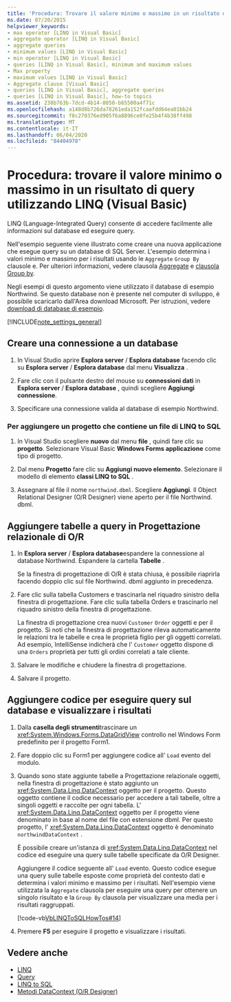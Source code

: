```yaml
---
title: 'Procedura: Trovare il valore minimo o massimo in un risultato di query usando LINQ'
ms.date: 07/20/2015
helpviewer_keywords:
- max operator [LINQ in Visual Basic]
- aggregate operator [LINQ in Visual Basic]
- aggregate queries
- minimum values [LINQ in Visual Basic]
- min operator [LINQ in Visual Basic]
- queries [LINQ in Visual Basic], minimum and maximum values
- Max property
- maximum values [LINQ in Visual Basic]
- Aggregate clause [Visual Basic]
- queries [LINQ in Visual Basic], aggregate queries
- queries [LINQ in Visual Basic], how-to topics
ms.assetid: 238b763b-7dcd-4b14-8050-b65500a4f71c
ms.openlocfilehash: a148d8b726da78261eda152fcaafdd64ea01bb24
ms.sourcegitcommit: f8c270376ed905f6a8896ce0fe25b4f4b38ff498
ms.translationtype: MT
ms.contentlocale: it-IT
ms.lasthandoff: 06/04/2020
ms.locfileid: "84404978"
---
```

# <a name="how-to-find-the-minimum-or-maximum-value-in-a-query-result-by-using-linq-visual-basic"></a>Procedura: trovare il valore minimo o massimo in un risultato di query utilizzando LINQ (Visual Basic)
LINQ (Language-Integrated Query) consente di accedere facilmente alle informazioni sul database ed eseguire query.  
  
 Nell'esempio seguente viene illustrato come creare una nuova applicazione che esegue query su un database di SQL Server. L'esempio determina i valori minimo e massimo per i risultati usando le `Aggregate` `Group By` clausole e. Per ulteriori informazioni, vedere clausola [Aggregate](../../../language-reference/queries/aggregate-clause.md) e [clausola Group by](../../../language-reference/queries/group-by-clause.md).  
  
 Negli esempi di questo argomento viene utilizzato il database di esempio Northwind. Se questo database non è presente nel computer di sviluppo, è possibile scaricarlo dall'Area download Microsoft. Per istruzioni, vedere [download di database di esempio](../../../../framework/data/adonet/sql/linq/downloading-sample-databases.md).  
  
[!INCLUDE[note_settings_general](~/includes/note-settings-general-md.md)]  
  
## <a name="create-a-connection-to-a-database"></a>Creare una connessione a un database  
  
1. In Visual Studio aprire **Esplora server** / **Esplora database** facendo clic su **Esplora server** / **Esplora database** dal menu **Visualizza** .  
  
2. Fare clic con il pulsante destro del mouse su **connessioni dati** in **Esplora server** / **Esplora database** , quindi scegliere **Aggiungi connessione**.  
  
3. Specificare una connessione valida al database di esempio Northwind.  
  
### <a name="to-add-a-project-that-contains-a-linq-to-sql-file"></a>Per aggiungere un progetto che contiene un file di LINQ to SQL  
  
1. In Visual Studio scegliere **nuovo** dal menu **file** , quindi fare clic su **progetto**. Selezionare Visual Basic **Windows Forms applicazione** come tipo di progetto.  
  
2. Dal menu **Progetto** fare clic su **Aggiungi nuovo elemento**. Selezionare il modello di elemento **classi LINQ to SQL** .  
  
3. Assegnare al file il nome `northwind.dbml`. Scegliere **Aggiungi**. Il Object Relational Designer (O/R Designer) viene aperto per il file Northwind. dbml.  
  
## <a name="add-tables-to-query-to-the-or-designer"></a>Aggiungere tabelle a query in Progettazione relazionale di O/R  
  
1. In **Esplora server** / **Esplora database**espandere la connessione al database Northwind. Espandere la cartella **Tabelle** .  
  
     Se la finestra di progettazione di O/R è stata chiusa, è possibile riaprirla facendo doppio clic sul file Northwind. dbml aggiunto in precedenza.  
  
2. Fare clic sulla tabella Customers e trascinarla nel riquadro sinistro della finestra di progettazione. Fare clic sulla tabella Orders e trascinarlo nel riquadro sinistro della finestra di progettazione.  
  
     La finestra di progettazione crea nuovi `Customer` `Order` oggetti e per il progetto. Si noti che la finestra di progettazione rileva automaticamente le relazioni tra le tabelle e crea le proprietà figlio per gli oggetti correlati. Ad esempio, IntelliSense indicherà che l' `Customer` oggetto dispone di una `Orders` proprietà per tutti gli ordini correlati a tale cliente.  
  
3. Salvare le modifiche e chiudere la finestra di progettazione.  
  
4. Salvare il progetto.  
  
## <a name="add-code-to-query-the-database-and-display-the-results"></a>Aggiungere codice per eseguire query sul database e visualizzare i risultati  
  
1. Dalla **casella degli strumenti**trascinare un <xref:System.Windows.Forms.DataGridView> controllo nel Windows Form predefinito per il progetto Form1.  
  
2. Fare doppio clic su Form1 per aggiungere codice all' `Load` evento del modulo.  
  
3. Quando sono state aggiunte tabelle a Progettazione relazionale oggetti, nella finestra di progettazione è stato aggiunto un <xref:System.Data.Linq.DataContext> oggetto per il progetto. Questo oggetto contiene il codice necessario per accedere a tali tabelle, oltre a singoli oggetti e raccolte per ogni tabella. L' <xref:System.Data.Linq.DataContext> oggetto per il progetto viene denominato in base al nome del file con estensione dbml. Per questo progetto, l' <xref:System.Data.Linq.DataContext> oggetto è denominato `northwindDataContext` .  
  
     È possibile creare un'istanza di <xref:System.Data.Linq.DataContext> nel codice ed eseguire una query sulle tabelle specificate da O/R Designer.  
  
     Aggiungere il codice seguente all' `Load` evento. Questo codice esegue una query sulle tabelle esposte come proprietà del contesto dati e determina i valori minimo e massimo per i risultati. Nell'esempio viene utilizzata la `Aggregate` clausola per eseguire una query per ottenere un singolo risultato e la `Group By` clausola per visualizzare una media per i risultati raggruppati.  
  
     [!code-vb[VbLINQToSQLHowTos#14](~/samples/snippets/visualbasic/VS_Snippets_VBCSharp/VbLINQtoSQLHowTos/VB/Form7.vb#14)]  
  
4. Premere **F5** per eseguire il progetto e visualizzare i risultati.  
  
## <a name="see-also"></a>Vedere anche

- [LINQ](index.md)
- [Query](../../../language-reference/queries/index.md)
- [LINQ to SQL](../../../../framework/data/adonet/sql/linq/index.md)
- [Metodi DataContext (O/R Designer)](/visualstudio/data-tools/datacontext-methods-o-r-designer)
